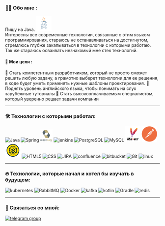 ### 👨‍💻 Обо мне :

Пишу на Java. <img src="https://github.com/danko1906/DanilKots/blob/main/%D0%B6%D0%B0%D0%B2%D0%B0.png" width="50px">\
Интересны все современные технологии, связанные с этим языком программирования, стараюсь не останавливаться на достигнутом,
стремлюсь глубже закапываться в технологии с которыми работаю.\
Так же стараюсь осваивать незнакомый мне стек технологий.

#### 🎯 Мои цели :

 🔹 Стать компетентным разработчиком, который не просто сможет решить любую задачу, а грамотно выберет технологии для ее решения, 
    в коде будет уметь применять нужные шаблоны проектирования.
 🔹 Поднять уровень английского языка, чтобы понимать на слух зарубежные туториалы 
 🔹 Стать высокооплачиваемым специалистом, который уверенно решает задачи компании

---

###  🛠️ Технологии с которыми работал:

<div>
    <img src="https://cdn.jsdelivr.net/gh/devicons/devicon/icons/java/java-original-wordmark.svg" title="Java" alt="Java" width="50" height="50"/>
    <img src="https://cdn.jsdelivr.net/gh/devicons/devicon/icons/spring/spring-original-wordmark.svg" title="Spring" alt="Spring" width="50" height="50"/>
    <img src="https://github.com/danko1906/DanilKots/blob/main/hibernate.png" title="Hibernate" alt="Hibernate" height="40"/>
    <img src="https://cdn.jsdelivr.net/gh/devicons/devicon/icons/jenkins/jenkins-original.svg" title="jenkins" alt="jenkins" width="50" height="50"/>
    <img src="https://cdn.jsdelivr.net/gh/devicons/devicon/icons/postgresql/postgresql-original-wordmark.svg" title="PostgreSQL" alt="PostgreSQL" width="50" height="50"/>
    <img src="https://cdn.jsdelivr.net/gh/devicons/devicon/icons/mysql/mysql-original-wordmark.svg" title="MySQL" alt="MySQL" width="50" height="50"/>
    <img src="https://github.com/danko1906/DanilKots/blob/main/maven.png" title="Maven" alt="Maven" width="50" height="50"/>
    <img src="https://github.com/danko1906/DanilKots/blob/main/postman.png" title="Postman" alt="Postman" width="50" height="50"/>
    <img src="https://github.com/danko1906/DanilKots/blob/main/soapui.png" title="Soapui" alt="Soapui" width="50" height="50"/>
    <img src="https://cdn.jsdelivr.net/gh/devicons/devicon/icons/html5/html5-original-wordmark.svg" title="HTML5" alt="HTML5" width="50" height="50"/>
    <img src="https://cdn.jsdelivr.net/gh/devicons/devicon/icons/css3/css3-original-wordmark.svg" title="CSS" alt="CSS" width="50" height="50"/>
    <img src="https://cdn.jsdelivr.net/gh/devicons/devicon/icons/jira/jira-original-wordmark.svg" title="JIRA" alt="JIRA" width="50" height="50"/>
    <img src="https://cdn.jsdelivr.net/gh/devicons/devicon/icons/confluence/confluence-original-wordmark.svg" title="confluence" alt="confluence" width="50" height="50"/>
    <img src="https://cdn.jsdelivr.net/gh/devicons/devicon/icons/bitbucket/bitbucket-original-wordmark.svg" title="bitbucket" alt="bitbucket" width="50" height="50"/>
    <img src="https://cdn.jsdelivr.net/gh/devicons/devicon/icons/git/git-original.svg" title="Git" alt="Git" width="50" height="50"/>
    <img src="https://cdn.jsdelivr.net/gh/devicons/devicon/icons/linux/linux-original.svg" title="linux" alt="linux" width="50" height="50"/>
</div>

---

### 🔥 Технологии, которые начал и хотел бы изучать в будущем:

<div>
    <img src="https://cdn.jsdelivr.net/gh/devicons/devicon/icons/kubernetes/kubernetes-plain-wordmark.svg" title="kubernetes" alt="kubernetes" width="50" height="50"/>
    <img src="https://profilinator.rishav.dev/skills-assets/rabbitmq-icon.svg" title="RabbitMQ" alt="RabbitMQ" width="50" height="50"/>
    <img src="https://cdn.jsdelivr.net/gh/devicons/devicon/icons/docker/docker-original-wordmark.svg" title="Docker" alt="Docker" width="50" height="50"/>
    <img src="https://cdn.jsdelivr.net/gh/devicons/devicon/icons/apachekafka/apachekafka-original-wordmark.svg" title="kafka" alt="kafka" width="50" height="50"/>
    <img src="https://cdn.jsdelivr.net/gh/devicons/devicon/icons/kotlin/kotlin-original.svg" title="kotlin" alt="kotlin" width="50" height="50"/>
    <img src="https://cdn.jsdelivr.net/gh/devicons/devicon/icons/gradle/gradle-plain.svg" title="Gradle" alt="Gradle" width="50" height="50"/>
    <img src="https://cdn.jsdelivr.net/gh/devicons/devicon/icons/redis/redis-plain-wordmark.svg"  title="redis" alt="redis" width="50" height="50" />
</div>


---

### 🤝 Связаться со мной:

  <div id="badges">
    <a href="https://t.me/danko1906" target="_blank">
      <img src="https://cdn-icons-png.flaticon.com/512/2111/2111646.png" width="40" height="40" alt="telegram group" />
    </a>
  </div>
